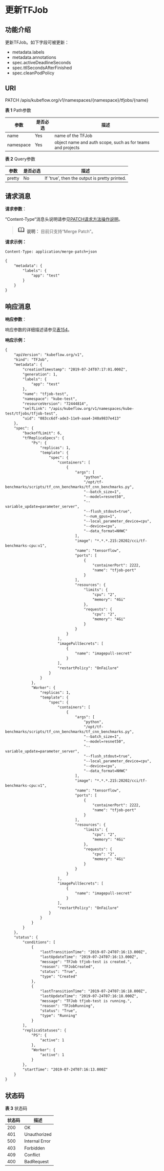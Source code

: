 # 更新TFJob<a name="cci_02_3146"></a>

## 功能介绍<a name="zh-cn_topic_0083864910_section15904123713483"></a>

更新TFJob。如下字段可被更新：

-   metadata.labels
-   metadata.annotations
-   spec.activeDeadlineSeconds
-   spec.ttlSecondsAfterFinished
-   spec.cleanPodPolicy

## URI<a name="zh-cn_topic_0083864910_section764545414815"></a>

PATCH /apis/kubeflow.org/v1/namespaces/\{namespace\}/tfjobs/\{name\}

**表 1**  Path参数

|参数|是否必选|描述|
|--|--|--|
|name|Yes|name of the TFJob|
|namespace|Yes|object name and auth scope, such as for teams and projects|


**表 2**  Query参数

|参数|是否必选|描述|
|--|--|--|
|pretty|No|If 'true’, then the output is pretty printed.|


## 请求消息<a name="zh-cn_topic_0083864910_section24905416619"></a>

**请求参数**：

“Content-Type“消息头说明请参见[PATCH请求方法操作说明](PATCH请求方法操作说明.md)。

>![](public_sys-resources/icon-note.gif) **说明：** 
>目前只支持“Merge Patch”。

**请求示例：**

```
Content-Type: application/merge-patch+json
```

```
{
    "metadata": {
        "labels": {
            "app": "test"
        }
    }
}
```

## 响应消息<a name="zh-cn_topic_0083864910_section1575712476123"></a>

**响应参数**：

响应参数的详细描述请参见[表154](数据结构-0.md#table2587194916400)。

**响应示例：**

```
{
    "apiVersion": "kubeflow.org/v1",
    "kind": "TFJob",
    "metadata": {
        "creationTimestamp": "2019-07-24T07:17:01.000Z",
        "generation": 1,
        "labels": {
            "app": "test"
        },
        "name": "tfjob-test",
        "namespace": "kube-test",
        "resourceVersion": "72444814",
        "selfLink": "/apis/kubeflow.org/v1/namespaces/kube-test/tfjobs/tfjob-test",
        "uid": "083cc6df-ade3-11e9-aaa4-340a9837e413"
    },
    "spec": {
        "backoffLimit": 6,
        "tfReplicaSpecs": {
            "Ps": {
                "replicas": 1,
                "template": {
                    "spec": {
                        "containers": [
                            {
                                "args": [
                                    "python",
                                    "/opt/tf-benchmarks/scripts/tf_cnn_benchmarks/tf_cnn_benchmarks.py",
                                    "--batch_size=1",
                                    "--model=resnet50",
                                    "--variable_update=parameter_server",
                                    "--flush_stdout=true",
                                    "--num_gpus=1",
                                    "--local_parameter_device=cpu",
                                    "--device=cpu",
                                    "--data_format=NHWC"
                                ],
                                "image": "*.*.*.215:20202/cci/tf-benchmarks-cpu:v1",
                                "name": "tensorflow",
                                "ports": [
                                    {
                                        "containerPort": 2222,
                                        "name": "tfjob-port"
                                    }
                                ],
                                "resources": {
                                    "limits": {
                                        "cpu": "2",
                                        "memory": "4Gi"
                                    },
                                    "requests": {
                                        "cpu": "2",
                                        "memory": "4Gi"
                                    }
                                }
                            }
                        ],
                        "imagePullSecrets": [
                            {
                                "name": "imagepull-secret"
                            }
                        ],
                        "restartPolicy": "OnFailure"
                    }
                }
            },
            "Worker": {
                "replicas": 1,
                "template": {
                    "spec": {
                        "containers": [
                            {
                                "args": [
                                    "python",
                                    "/opt/tf-benchmarks/scripts/tf_cnn_benchmarks/tf_cnn_benchmarks.py",
                                    "--batch_size=1",
                                    "--model=resnet50",
                                    "--variable_update=parameter_server",
                                    "--flush_stdout=true",
                                    "--local_parameter_device=cpu",
                                    "--device=cpu",
                                    "--data_format=NHWC"
                                ],
                                "image": "*.*.*.215:20202/cci/tf-benchmarks-cpu:v1",
                                "name": "tensorflow",
                                "ports": [
                                    {
                                        "containerPort": 2222,
                                        "name": "tfjob-port"
                                    }
                                ],
                                "resources": {
                                    "limits": {
                                        "cpu": "2",
                                        "memory": "4Gi"
                                    },
                                    "requests": {
                                        "cpu": "2",
                                        "memory": "4Gi"
                                    }
                                }
                            }
                        ],
                        "imagePullSecrets": [
                            {
                                "name": "imagepull-secret"
                            }
                        ],
                        "restartPolicy": "OnFailure"
                    }
                }
            }
        }
    },
    "status": {
        "conditions": [
            {
                "lastTransitionTime": "2019-07-24T07:16:13.000Z",
                "lastUpdateTime": "2019-07-24T07:16:13.000Z",
                "message": "TFJob tfjob-test is created.",
                "reason": "TFJobCreated",
                "status": "True",
                "type": "Created"
            },
            {
                "lastTransitionTime": "2019-07-24T07:16:18.000Z",
                "lastUpdateTime": "2019-07-24T07:16:18.000Z",
                "message": "TFJob tfjob-test is running.",
                "reason": "TFJobRunning",
                "status": "True",
                "type": "Running"
            }
        ],
        "replicaStatuses": {
            "PS": {
                "active": 1
            },
            "Worker": {
                "active": 1
            }
        },
        "startTime": "2019-07-24T07:16:13.000Z"
    }
}
```

## 状态码<a name="zh-cn_topic_0083864910_section16509142112516"></a>

**表 3**  状态码

|状态码|描述|
|--|--|
|200|OK|
|401|Unauthorized|
|500|Internal Error|
|403|Forbidden|
|409|Conflict|
|400|BadRequest|


